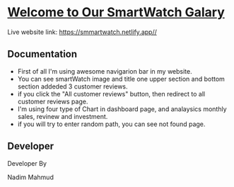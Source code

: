 
# [Welcome to Our SmartWatch Galary](https://smmartwatch.netlify.app//)

Live website link: https://smmartwatch.netlify.app//

## Documentation

* First of all I'm using awesome navigarion bar in my website.
* You can see smartWatch image and title one upper section and bottom section addeded 3 customer reviews.
* if you click the "All customer reviews" button, then redirect to all customer reviews page.
* I'm using four type of Chart in dashboard page, and analaysics monthly sales, revinew and investment.
* if you will try to enter random path, you can see not found page.


## Developer

Developer By

Nadim Mahmud


